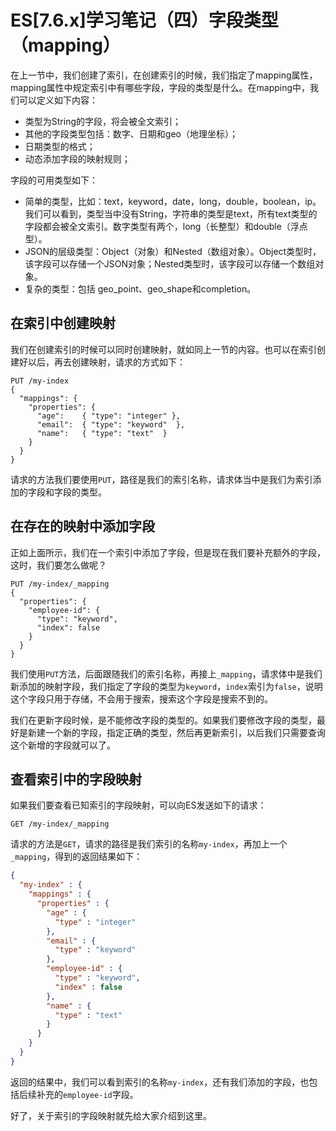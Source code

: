 # ES[7.6.x\]学习笔记（四）字段类型（mapping）

在上一节中，我们创建了索引，在创建索引的时候，我们指定了mapping属性，mapping属性中规定索引中有哪些字段，字段的类型是什么。在mapping中，我们可以定义如下内容：

* 类型为String的字段，将会被全文索引；
* 其他的字段类型包括：数字、日期和geo（地理坐标）；
* 日期类型的格式；
* 动态添加字段的映射规则；

字段的可用类型如下：

* 简单的类型，比如：text，keyword，date，long，double，boolean，ip。我们可以看到，类型当中没有String，字符串的类型是text，所有text类型的字段都会被全文索引。数字类型有两个，long（长整型）和double（浮点型）。
* JSON的层级类型：Object（对象）和Nested（数组对象）。Object类型时，该字段可以存储一个JSON对象；Nested类型时，该字段可以存储一个数组对象。
* 复杂的类型：包括 geo_point、geo_shape和completion。

## 在索引中创建映射

我们在创建索引的时候可以同时创建映射，就如同上一节的内容。也可以在索引创建好以后，再去创建映射，请求的方式如下：

```shell
PUT /my-index
{
  "mappings": {
    "properties": {
      "age":    { "type": "integer" },  
      "email":  { "type": "keyword"  }, 
      "name":   { "type": "text"  }     
    }
  }
}
```

请求的方法我们要使用`PUT`，路径是我们的索引名称，请求体当中是我们为索引添加的字段和字段的类型。

## 在存在的映射中添加字段

正如上面所示，我们在一个索引中添加了字段，但是现在我们要补充额外的字段，这时，我们要怎么做呢？

```shell
PUT /my-index/_mapping
{
  "properties": {
    "employee-id": {
      "type": "keyword",
      "index": false
    }
  }
}
```

我们使用`PUT`方法，后面跟随我们的索引名称，再接上`_mapping`，请求体中是我们新添加的映射字段，我们指定了字段的类型为`keyword`，`index`索引为`false`，说明这个字段只用于存储，不会用于搜索，搜索这个字段是搜索不到的。

我们在更新字段时候，是不能修改字段的类型的。如果我们要修改字段的类型，最好是新建一个新的字段，指定正确的类型，然后再更新索引，以后我们只需要查询这个新增的字段就可以了。

## 查看索引中的字段映射

如果我们要查看已知索引的字段映射，可以向ES发送如下的请求：

```shell
GET /my-index/_mapping
```

请求的方法是`GET`，请求的路径是我们索引的名称`my-index`，再加上一个`_mapping`，得到的返回结果如下：

```json
{
  "my-index" : {
    "mappings" : {
      "properties" : {
        "age" : {
          "type" : "integer"
        },
        "email" : {
          "type" : "keyword"
        },
        "employee-id" : {
          "type" : "keyword",
          "index" : false
        },
        "name" : {
          "type" : "text"
        }
      }
    }
  }
}
```

返回的结果中，我们可以看到索引的名称`my-index`，还有我们添加的字段，也包括后续补充的`employee-id`字段。

好了，关于索引的字段映射就先给大家介绍到这里。